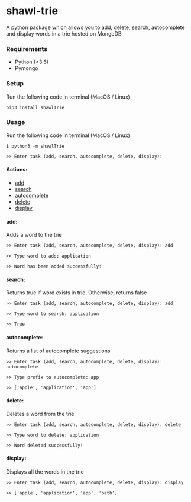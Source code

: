 # shawl-trie
A python package which allows you to add, delete, search, autocomplete and display words in a trie hosted on MongoDB

### Requirements


- Python (>3.6)
- Pymongo


### Setup

Run the following code in terminal (MacOS / Linux)
```  
pip3 install shawlTrie 
```


### Usage

Run the following code in terminal (MacOS / Linux)
```
$ python3 -m shawlTrie

>> Enter task (add, search, autocomplete, delete, display):

```

#### Actions:
- [add](#add)<br>
- [search](#search)<br>
- [autocomplete](#autocomplete)<br>
- [delete](#delete)<br>
- [display](#display)<br>




#### add:
Adds a word to the trie

```
>> Enter task (add, search, autocomplete, delete, display): add

>> Type word to add: application

>> Word has been added successfully!
```

#### search:
Returns true if word exists in trie. Otherwise, returns false

```
>> Enter task (add, search, autocomplete, delete, display): add

>> Type word to search: application

>> True
```
#### autocomplete:
Returns a list of autocomplete suggestions

```
>> Enter task (add, search, autocomplete, delete, display): autocomplete

>> Type prefix to autocomplete: app

>> ['apple', 'application', 'app']
```


#### delete:
Deletes a word from the trie

```
>> Enter task (add, search, autocomplete, delete, display): delete

>> Type word to delete: application

>> Word deleted successfully!
```

#### display:
Displays all the words in the trie

```
>> Enter task (add, search, autocomplete, delete, display): display

>> ['apple', 'application', 'app', 'bath']

```




